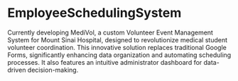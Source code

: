 # EmployeeSchedulingSystem
Currently developing MediVol, a custom Volunteer Event Management System for Mount Sinai Hospital, designed to revolutionize medical student volunteer coordination. This innovative solution replaces traditional Google Forms, significantly enhancing data organization and automating scheduling processes. It also features an intuitive administrator dashboard for data-driven decision-making.

